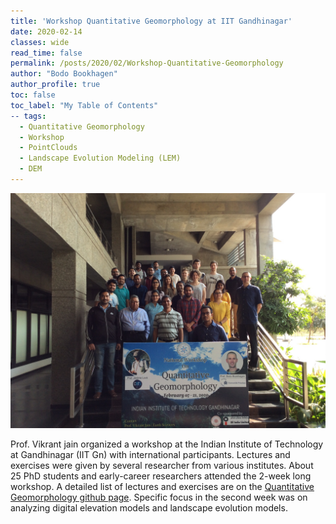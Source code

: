```yaml
---
title: 'Workshop Quantitative Geomorphology at IIT Gandhinagar'
date: 2020-02-14
classes: wide
read_time: false
permalink: /posts/2020/02/Workshop-Quantitative-Geomorphology
author: "Bodo Bookhagen"
author_profile: true
toc: false
toc_label: "My Table of Contents"
-- tags:
  - Quantitative Geomorphology
  - Workshop
  - PointClouds
  - Landscape Evolution Modeling (LEM)
  - DEM
---
```

![Quantitative Geomorphology Workshop at IIT Gandhinagar in February 2020, organized by Prof. Vikrant Jain](https://raw.githubusercontent.com/BodoBookhagen/QuantitativeGeomorphology_IITGn/master/docs/Group_photo.jpg)


Prof. Vikrant jain organized a workshop at the  Indian Institute of Technology at Gandhinagar (IIT Gn) with international participants. Lectures and exercises were given by several researcher from various institutes. About 25 PhD students and early-career researchers attended the 2-week long workshop. A detailed list of lectures and exercises are on the [Quantitative Geomorphology github page](https://github.com/BodoBookhagen/QuantitativeGeomorphology_IITGn). Specific focus in the second week was on analyzing digital elevation models and landscape evolution models.
